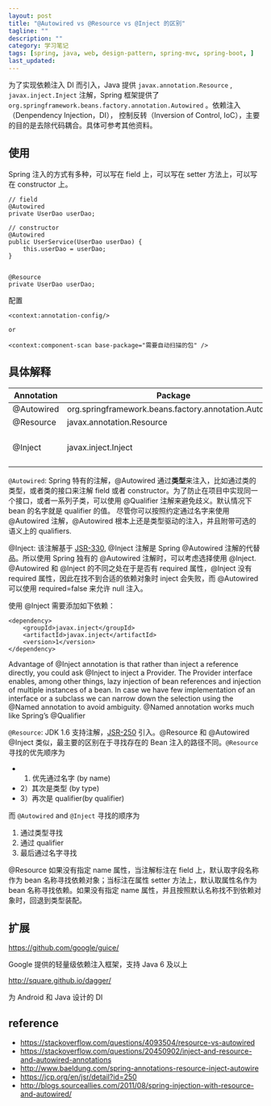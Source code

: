 ```yaml
---
layout: post
title: "@Autowired vs @Resource vs @Inject 的区别"
tagline: ""
description: ""
category: 学习笔记
tags: [spring, java, web, design-pattern, spring-mvc, spring-boot, ]
last_updated:
---
```


为了实现依赖注入 DI 而引入，Java 提供 `javax.annotation.Resource` , `javax.inject.Inject` 注解，Spring 框架提供了 `org.springframework.beans.factory.annotation.Autowired` 。依赖注入（Denpendency Injection，DI）， 控制反转（Inversion of Control, IoC），主要的目的是去除代码耦合。具体可参考其他资料。

## 使用

Spring 注入的方式有多种，可以写在 field 上，可以写在 setter 方法上，可以写在 constructor 上。


 	// field
	@Autowired
	private UserDao userDao;

	// constructor
	@Autowired
	public UserService(UserDao userDao) {
		this.userDao = userDao;
	}


	@Resource
	private UserDao userDao;

配置

	<context:annotation-config/>

	or

	<context:component-scan base-package="需要自动扫描的包" />


## 具体解释

Annotation     |  Package         | Source
--------------|-------------------|-----------
@Autowired    | org.springframework.beans.factory.annotation.Autowire  | Spring
@Resource     | javax.annotation.Resource | Java
@Inject       | javax.inject.Inject | Java  需额外依赖

`@Autowired`: Spring 特有的注解，@Autowired 通过**类型**来注入，比如通过类的类型，或者类的接口来注解 field 或者 constructor。为了防止在项目中实现同一个接口，或者一系列子类，可以使用 @Qualifier 注解来避免歧义。默认情况下 bean 的名字就是 qualifier 的值。 尽管你可以按照约定通过名字来使用 @Autowired 注解，@Autowired 根本上还是类型驱动的注入，并且附带可选的语义上的 qualifiers.

@Inject: 该注解基于 [JSR-330](https://jcp.org/en/jsr/detail?id=330), @Inject 注解是 Spring @Autowired 注解的代替品。所以使用 Spring 独有的 @Autowired 注解时，可以考虑选择使用 @Inject. @Autowired 和 @Inject 的不同之处在于是否有 required 属性，@Inject 没有 required 属性，因此在找不到合适的依赖对象时 inject 会失败，而 @Autowired 可以使用 required=false 来允许 null 注入。

使用 @Inject 需要添加如下依赖：

	<dependency>
		<groupId>javax.inject</groupId>
		<artifactId>javax.inject</artifactId>
		<version>1</version>
	</dependency>


Advantage of @Inject annotation is that rather than inject a reference directly, you could ask @Inject to inject a Provider. The Provider interface enables, among other things, lazy injection of bean references and injection of multiple instances of a bean. In case we have few implementation of an interface or a subclass we can narrow down the selection using the @Named annotation to avoid ambiguity. @Named annotation works much like Spring’s @Qualifier

`@Resource`: JDK 1.6 支持注解，[JSR-250](https://jcp.org/en/jsr/detail?id=250) 引入。@Resource 和 @Autowired  @Inject 类似，最主要的区别在于寻找存在的 Bean 注入的路径不同。`@Resource` 寻找的优先顺序为

- 1) 优先通过名字 (by name)
- 2）其次是类型 (by type)
- 3）再次是 qualifier(by qualifier)

而 `@Autowired` and `@Inject` 寻找的顺序为

1. 通过类型寻找
2. 通过 qualifier
3. 最后通过名字寻找

@Resource 如果没有指定 name 属性，当注解标注在 field 上，默认取字段名称作为 bean 名称寻找依赖对象；当标注在属性 setter 方法上，默认取属性名作为 bean 名称寻找依赖。如果没有指定 name 属性，并且按照默认名称找不到依赖对象时，回退到类型装配。




## 扩展

<https://github.com/google/guice/>

Google 提供的轻量级依赖注入框架，支持 Java 6 及以上

<http://square.github.io/dagger/>

为 Android 和 Java 设计的 DI


## reference

- <https://stackoverflow.com/questions/4093504/resource-vs-autowired>
- <https://stackoverflow.com/questions/20450902/inject-and-resource-and-autowired-annotations>
- <http://www.baeldung.com/spring-annotations-resource-inject-autowire>
- <https://jcp.org/en/jsr/detail?id=250>
- <http://blogs.sourceallies.com/2011/08/spring-injection-with-resource-and-autowired/>
